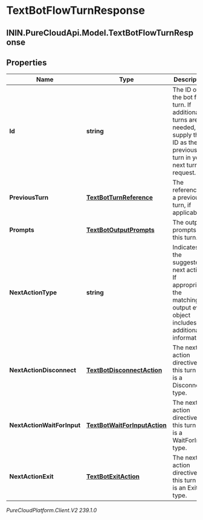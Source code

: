 # TextBotFlowTurnResponse

## ININ.PureCloudApi.Model.TextBotFlowTurnResponse

## Properties

|Name | Type | Description | Notes|
|------------ | ------------- | ------------- | -------------|
| **Id** | **string** | The ID of the bot flow turn. If additional turns are needed, supply this ID as the previous turn in your next turn request. | |
| **PreviousTurn** | [**TextBotTurnReference**](TextBotTurnReference) | The reference to a previous turn, if applicable. | [optional] |
| **Prompts** | [**TextBotOutputPrompts**](TextBotOutputPrompts) | The output prompts for this turn. | [optional] |
| **NextActionType** | **string** | Indicates the suggested next action. If appropriate, the matching output event object includes additional information. | |
| **NextActionDisconnect** | [**TextBotDisconnectAction**](TextBotDisconnectAction) | The next action directive for this turn if it is a Disconnect type. | [optional] |
| **NextActionWaitForInput** | [**TextBotWaitForInputAction**](TextBotWaitForInputAction) | The next action directive for this turn if it is a WaitForInput type. | [optional] |
| **NextActionExit** | [**TextBotExitAction**](TextBotExitAction) | The next action directive for this turn if it is an Exit type. | [optional] |



_PureCloudPlatform.Client.V2 239.1.0_
